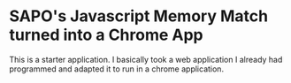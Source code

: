 # SAPO's Javascript Memory Match turned into a Chrome App

This is a starter application. I basically took a web application I already had programmed and adapted it to run in a chrome application.
